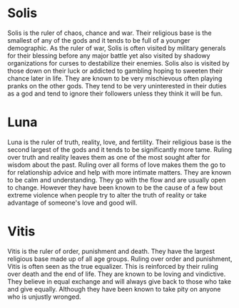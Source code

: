 # Solis
Solis is the ruler of chaos, chance and war. Their religious base is the smallest of any of the gods and it tends to be full of a younger demographic. 
As the ruler of war, Solis is often visited by military generals for their blessing before any major battle yet also visited by shadowy organizations for curses to destabilize their enemies. Solis also is visited by those down on their luck or addicted to gambling hoping to sweeten their chance later in life.
They are known to be very mischievous often playing pranks on the other gods. They tend to be very uninterested in their duties as a god and tend to ignore their followers unless they think it will be fun.
# Luna
Luna is the ruler of truth, reality, love, and fertility. Their religious base is the second largest of the gods and it tends to be significantly more tame. 
Ruling over truth and reality leaves them as one of the most sought after for wisdom about the past. Ruling over all forms of love makes them the go to for relationship advice and help with more intimate matters.
They are known to be calm and understanding. They go with the flow and are usually open to change. However they have been known to be the cause of a few bout extreme violence when people try to alter the truth of reality or take advantage of someone's love and good will.
# Vitis
Vitis is the ruler of order, punishment and death. They have the largest religious base made up of all age groups. 
Ruling over order and punishment, Vitis is often seen as the true equalizer. This is reinforced by their ruling over death and the end of life. 
They are known to be loving and vindictive. They believe in equal exchange and will always give back to those who take and give equally. Although they have been known to take pity on anyone who is unjustly wronged.
